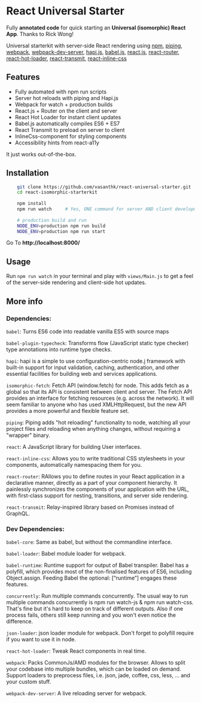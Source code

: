 # React Universal Starter
Fully **annotated code** for quick starting an **Universal (isomorphic) React App**.
Thanks to Rick Wong!

Universal starterkit with server-side React rendering using 
[npm](https://www.npmjs.com/), 
[piping](https://github.com/mdlawson/piping), 
[webpack](https://webpack.github.io/), 
[webpack-dev-server](https://github.com/webpack/webpack-dev-server),
[hapi.js](http://www.hapijs.com/), 
[babel.js](http://babeljs.io/), 
[react.js](https://facebook.github.io/react), 
[react-router](https://github.com/rackt/react-router), 
[react-hot-loader](https://gaearon.github.io/react-hot-loader), 
[react-transmit](https://github.com/RickWong/react-transmit),
[react-inline-css](https://github.com/RickWong/react-inline-css)

## Features

- Fully automated with npm run scripts
- Server hot reloads with piping and Hapi.js
- Webpack for watch + production builds
- React.js + Router on the client and server
- React Hot Loader for instant client updates
- Babel.js automatically compiles ES6 + ES7
- React Transmit to preload on server to client
- InlineCss-component for styling components
- Accessibility hints from react-a11y

It just works out-of-the-box.

## Installation

```bash
	git clone https://github.com/vasanthk/react-universal-starter.git
	cd react-isomorphic-starterkit
	
	npm install
	npm run watch     # Yes, ONE command for server AND client development!
	
	# production build and run
	NODE_ENV=production npm run build
	NODE_ENV=production npm run start  
```

Go To **http://localhost:8000/**

## Usage

Run `npm run watch` in your terminal and play with `views/Main.js` to get a feel of
the server-side rendering and client-side hot updates.

## More info
### Dependencies:
```babel```: Turns ES6 code into readable vanilla ES5 with source maps

```babel-plugin-typecheck```: Transforms flow (JavaScript static type checker) type annotations into runtime type checks.

```hapi```: hapi is a simple to use configuration-centric node.j framework with built-in support for input validation, caching, authentication, and other essential facilities for building web and services applications.

```isomorphic-fetch```: Fetch API (window.fetch) for node. This adds fetch as a global so that its API is consistent between client and server. The Fetch API provides an interface for fetching resources (e.g. across the network). It will seem familiar to anyone who has used XMLHttpRequest, but the new API provides a more powerful and flexible feature set.

```piping```: Piping adds "hot reloading" functionality to node, watching all your project files and reloading when anything changes, without requiring a "wrapper" binary.

```react```: A JavaScript library for building User interfaces.

```react-inline-css```: Allows you to write traditional CSS stylesheets in your components, automatically namespacing them for you.

```react-router```: RAllows you to define routes in your React application in a declarative manner, directly as a part of your component hierarchy. It painlessly synchronizes the components of your application with the URL, with first-class support for nesting, transitions, and server side rendering.

```react-transmit```: Relay-inspired library based on Promises instead of GraphQL.


### Dev Dependencies:
```babel-core```: Same as babel, but without the commandline interface.

```babel-loader```: Babel module loader for webpack.

```babel-runtime```: Runtime support for output of Babel transpiler. Babel has a polyfill, which provides most of the non-finalised features of ES6, including Object.assign. Feeding Babel the optional: [“runtime”] engages these features.

```concurrently```: Run multiple commands concurrently. The usual way to run multiple commands concurrently is npm run watch-js & npm run watch-css. That's fine but it's hard to keep on track of different outputs. Also if one process fails, others still keep running and you won't even notice the difference.

```json-loader```: json loader module for webpack. Don't forget to polyfill require if you want to use it in node.

```react-hot-loader```: Tweak React components in real time.
 
```webpack```: Packs CommonJs/AMD modules for the browser. Allows to split your codebase into multiple bundles, which can be loaded on demand. Support loaders to preprocess files, i.e. json, jade, coffee, css, less, ... and your custom stuff.

```webpack-dev-server```: A live reloading server for webpack.
